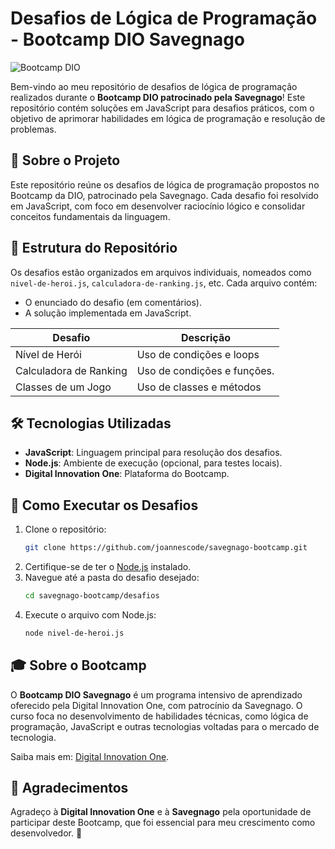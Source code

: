 # Desafios de Lógica de Programação - Bootcamp DIO Savegnago

![Bootcamp DIO](https://img.shields.io/badge/Bootcamp-DIO%20Savegnago-blue?style=for-the-badge)

Bem-vindo ao meu repositório de desafios de lógica de programação realizados durante o **Bootcamp DIO patrocinado pela Savegnago**! Este repositório contém soluções em JavaScript para desafios práticos, com o objetivo de aprimorar habilidades em lógica de programação e resolução de problemas.

## 📖 Sobre o Projeto

Este repositório reúne os desafios de lógica de programação propostos no Bootcamp da DIO, patrocinado pela Savegnago. Cada desafio foi resolvido em JavaScript, com foco em desenvolver raciocínio lógico e consolidar conceitos fundamentais da linguagem.

## 📂 Estrutura do Repositório

Os desafios estão organizados em arquivos individuais, nomeados como `nivel-de-heroi.js`, `calculadora-de-ranking.js`, etc. Cada arquivo contém:
- O enunciado do desafio (em comentários).
- A solução implementada em JavaScript.

| Desafio | Descrição |
|---------|-----------|
| Nível de Herói | Uso de condições e loops |
| Calculadora de Ranking | Uso de condições e funções. |
| Classes de um Jogo | Uso de classes e métodos |

## 🛠 Tecnologias Utilizadas

- **JavaScript**: Linguagem principal para resolução dos desafios.
- **Node.js**: Ambiente de execução (opcional, para testes locais).
- **Digital Innovation One**: Plataforma do Bootcamp.

## 🚀 Como Executar os Desafios

1. Clone o repositório:
   ```bash
   git clone https://github.com/joannescode/savegnago-bootcamp.git
   ```
2. Certifique-se de ter o [Node.js](https://nodejs.org/) instalado.
3. Navegue até a pasta do desafio desejado:
   ```bash
   cd savegnago-bootcamp/desafios
   ```
4. Execute o arquivo com Node.js:
   ```bash
   node nivel-de-heroi.js
   ```

## 🎓 Sobre o Bootcamp

O **Bootcamp DIO Savegnago** é um programa intensivo de aprendizado oferecido pela Digital Innovation One, com patrocínio da Savegnago. O curso foca no desenvolvimento de habilidades técnicas, como lógica de programação, JavaScript e outras tecnologias voltadas para o mercado de tecnologia.

Saiba mais em: [Digital Innovation One](https://www.dio.me/).

## 🙏 Agradecimentos

Agradeço à **Digital Innovation One** e à **Savegnago** pela oportunidade de participar deste Bootcamp, que foi essencial para meu crescimento como desenvolvedor. 🚀